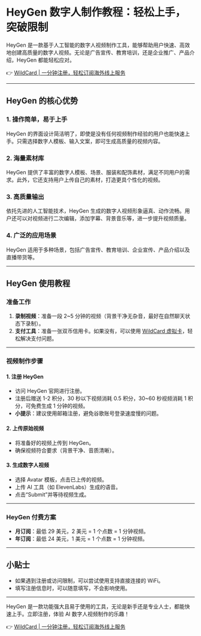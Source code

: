 # HeyGen 数字人制作教程：轻松上手，突破限制

HeyGen 是一款基于人工智能的数字人视频制作工具，能够帮助用户快速、高效地创建高质量的数字人视频。无论是广告宣传、教育培训，还是企业推广、产品介绍，HeyGen 都能轻松应对。

👉 [WildCard | 一分钟注册，轻松订阅海外线上服务](https://bbtdd.com/WildCard)

---

## HeyGen 的核心优势

### 1. 操作简单，易于上手
HeyGen 的界面设计简洁明了，即使是没有任何视频制作经验的用户也能快速上手。只需选择数字人模板、输入文案，即可生成高质量的视频内容。

### 2. 海量素材库
HeyGen 提供了丰富的数字人模板、场景、服装和配饰素材，满足不同用户的需求。此外，它还支持用户上传自己的素材，打造更具个性化的视频。

### 3. 高质量输出
依托先进的人工智能技术，HeyGen 生成的数字人视频形象逼真、动作流畅。用户还可以对视频进行二次编辑，添加字幕、背景音乐等，进一步提升视频质量。

### 4. 广泛的应用场景
HeyGen 适用于多种场景，包括广告宣传、教育培训、企业宣传、产品介绍以及直播带货等。

---

## HeyGen 使用教程

### 准备工作
1. **录制视频**：准备一段 2~5 分钟的视频（背景干净无杂音，最好在自然聊天状态下录制）。
2. **支付工具**：准备一张双币信用卡。如果没有，可以使用 [WildCard 虚拟卡](https://bbtdd.com/WildCard)，轻松解决支付问题。

---

### 视频制作步骤

#### 1. 注册 HeyGen
- 访问 HeyGen 官网进行注册。
- 注册后赠送 1-2 积分，30 秒以下视频消耗 0.5 积分，30~60 秒视频消耗 1 积分，可免费生成 1 分钟的视频。
- **小提示**：建议使用邮箱注册，避免谷歌账号登录速度慢的问题。

#### 2. 上传原始视频
- 将准备好的视频上传到 HeyGen。
- 确保视频符合要求（背景干净、音质清晰）。

#### 3. 生成数字人视频
- 选择 Avatar 模板，点击已上传的视频。
- 上传 AI 工具（如 ElevenLabs）生成的语音。
- 点击“Submit”并等待视频生成。

---

### HeyGen 付费方案
- **月订阅**：最低 29 美元，2 美元 = 1 个点数 = 1 分钟视频。
- **年订阅**：最低 24 美元，1 美元 = 1 个点数 = 1 分钟视频。

---

## 小贴士
- 如果遇到注册或访问限制，可以尝试使用支持直接连接的 WiFi。
- 填写注册信息时，可以随意填写，不会影响使用。

---

HeyGen 是一款功能强大且易于使用的工具，无论是新手还是专业人士，都能快速上手。立即注册，体验 AI 数字人视频制作的乐趣！

👉 [WildCard | 一分钟注册，轻松订阅海外线上服务](https://bbtdd.com/WildCard)